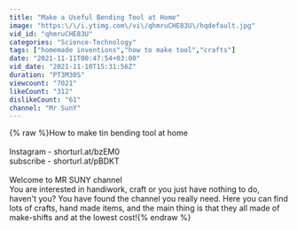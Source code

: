 ```yaml
---
title: "Make a Useful Bending Tool at Home"
image: "https:\/\/i.ytimg.com\/vi\/qhmruCHE83U\/hqdefault.jpg"
vid_id: "qhmruCHE83U"
categories: "Science-Technology"
tags: ["homemade inventions","how to make tool","crafts"]
date: "2021-11-11T00:47:54+03:00"
vid_date: "2021-11-10T15:31:56Z"
duration: "PT3M30S"
viewcount: "7021"
likeCount: "312"
dislikeCount: "61"
channel: "Mr SunY"
---
```

{% raw %}How to make tin bending tool at home<br /><br />Instagram - shorturl.at/bzEM0<br />subscribe - shorturl.at/pBDKT<br /><br />Welcome to MR SUNY channel<br />You are interested in handiwork, craft or you just have nothing to do, haven't you? You have found the channel you really need. Here you can find lots of crafts, hand made items, and the main thing is that they all made of make-shifts and at the lowest cost!{% endraw %}
